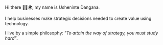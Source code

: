 Hi there 👋🏾🌍, my name is Usheninte Dangana.

I help businesses make strategic decisions needed to create value using technology.

I live by a simple philosophy: _"To attain the way of strategy, you must study hard"_.
